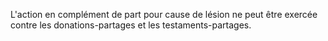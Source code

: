   
 L'action en complément de part pour cause de lésion ne peut être exercée contre les donations-partages et les testaments-partages.  

  

